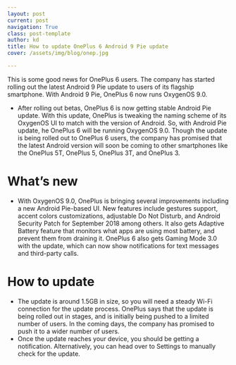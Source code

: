 ```yaml
---
layout: post
current: post
navigation: True
class: post-template
author: kd
title: How to update OnePlus 6 Android 9 Pie update
cover: /assets/img/blog/onep.jpg

---
```


This is some good news for OnePlus 6 users. The company has started rolling out the latest Android 9 Pie update to users of its flagship smartphone. With Android 9 Pie, OnePlus 6 now runs OxygenOS 9.0.

* After rolling out betas, OnePlus 6 is now getting stable Android Pie update. With this update, OnePlus is tweaking the naming scheme of its OxygenOS UI to match with the version of Android. So, with Android Pie update, he OnePlus 6 will be running OxygenOS 9.0. Though the update is being rolled out to OnePlus 6 users, the company has promised that the latest Android version will soon be coming to other smartphones like the OnePlus 5T, OnePlus 5, OnePlus 3T, and OnePlus 3.

# What’s new

* With OxygenOS 9.0, OnePlus is bringing several improvements including a new Android Pie-based UI. New features include gestures support, accent colors customizations, adjustable Do Not Disturb, and Android Security Patch for September 2018 among others. It also gets Adaptive Battery feature that monitors what apps are using most battery, and prevent them from draining it. OnePlus 6 also gets Gaming Mode 3.0 with the update, which can now show notifications for text messages and third-party calls.

# How to update

* The update is around 1.5GB in size, so you will need a steady Wi-Fi connection for the update process. OnePlus says that the update is being rolled out in stages, and is initially being pushed to a limited number of users. In the coming days, the company has promised to push it to a wider number of users.
* Once the update reaches your device, you should be getting a notification. Alternatively, you can head over to Settings to manually check for the update.
